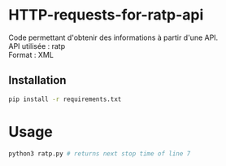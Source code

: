 # HTTP-requests-for-ratp-api

Code permettant d'obtenir des informations à partir d'une API.   
API utilisée :  ratp   
Format :  XML   

## Installation
```bash
pip install -r requirements.txt
```

# Usage

```python
python3 ratp.py # returns next stop time of line 7
```
